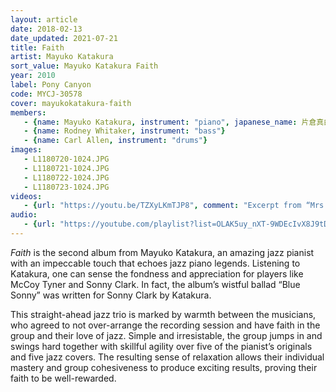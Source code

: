 ```yaml
---
layout: article
date: 2018-02-13
date_updated: 2021-07-21
title: Faith
artist: Mayuko Katakura
sort_value: Mayuko Katakura Faith
year: 2010
label: Pony Canyon
code: MYCJ-30578
cover: mayukokatakura-faith
members:
   - {name: Mayuko Katakura, instrument: "piano", japanese_name: 片倉真由子, url: "https://ameblo.jp/mayukokatakura/"}
   - {name: Rodney Whitaker, instrument: "bass"}
   - {name: Carl Allen, instrument: "drums"}
images:
   - L1180720-1024.JPG
   - L1180721-1024.JPG
   - L1180722-1024.JPG
   - L1180723-1024.JPG
videos: 
   - {url: "https://youtu.be/TZXyLKmTJP8", comment: "Excerpt from “Mrs. Parker Of KC”, the first track on this album"}
audio:
   - {url: "https://youtube.com/playlist?list=OLAK5uy_nXT-9WDEcIvX8J9tDVSdzrftEOAnDoJ0I", comment: "The entire album is available to listen to on a Youtube playlist at the time of this writing"}
---
```

*Faith* is the second album from Mayuko Katakura, an amazing jazz pianist with an impeccable touch that echoes jazz piano legends. Listening to Katakura, one can sense the fondness and appreciation for players like McCoy Tyner and Sonny Clark. In fact, the album’s wistful ballad “Blue Sonny” was written for Sonny Clark by Katakura.

This straight-ahead jazz trio is marked by warmth between the musicians, who agreed to not over-arrange the recording session and have faith in the group and their love of jazz. Simple and irresistable, the group jumps in and swings hard together with skillful agility over five of the pianist’s originals and five jazz covers. The resulting sense of relaxation allows their individual mastery and group cohesiveness to produce exciting results, proving their faith to be well-rewarded.

